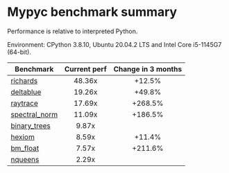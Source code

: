 # Mypyc benchmark summary

Performance is relative to interpreted Python.

Environment: CPython 3.8.10, Ubuntu 20.04.2 LTS and Intel Core i5-1145G7 (64-bit).

| Benchmark | Current perf | Change in 3 months |
| --- | :---: | :---: |
| [richards](benchmarks/richards.md) | 48.36x | +12.5% |
| [deltablue](benchmarks/deltablue.md) | 19.26x | +49.8% |
| [raytrace](benchmarks/raytrace.md) | 17.69x | +268.5% |
| [spectral_norm](benchmarks/spectral_norm.md) | 11.09x | +186.5% |
| [binary_trees](benchmarks/binary_trees.md) | 9.87x |  |
| [hexiom](benchmarks/hexiom.md) | 8.59x | +11.4% |
| [bm_float](benchmarks/bm_float.md) | 7.57x | +211.6% |
| [nqueens](benchmarks/nqueens.md) | 2.29x |  |
